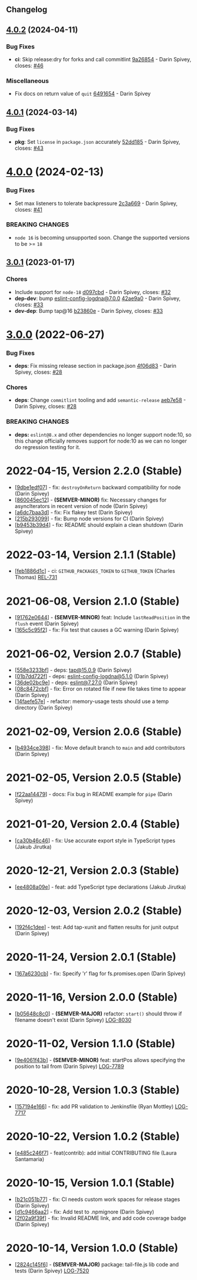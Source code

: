 ## Changelog

## [4.0.2](https://github.com/logdna/tail-file-node/compare/v4.0.1...v4.0.2) (2024-04-11)


### Bug Fixes

* **ci**: Skip release:dry for forks and call commitlint [9a26854](https://github.com/logdna/tail-file-node/commit/9a26854f0d358a6ebf21b57557fa02dd87196fe9) - Darin Spivey, closes: [#46](https://github.com/logdna/tail-file-node/issues/46)


### Miscellaneous

* Fix docs on return value of `quit` [6491654](https://github.com/logdna/tail-file-node/commit/6491654ed82db2a618d43a7bd30c7de3dbd8d602) - Darin Spivey

## [4.0.1](https://github.com/logdna/tail-file-node/compare/v4.0.0...v4.0.1) (2024-03-14)


### Bug Fixes

* **pkg**: Set `license` in `package.json` accurately [52dd185](https://github.com/logdna/tail-file-node/commit/52dd185ea6f9bc51c881e8681c6e9da357c3ab8b) - Darin Spivey, closes: [#43](https://github.com/logdna/tail-file-node/issues/43)

# [4.0.0](https://github.com/logdna/tail-file-node/compare/v3.0.1...v4.0.0) (2024-02-13)


### Bug Fixes

* Set max listeners to tolerate backpressure [2c3a669](https://github.com/logdna/tail-file-node/commit/2c3a669f75a5aa94834b07e50be7c94302e28e46) - Darin Spivey, closes: [#41](https://github.com/logdna/tail-file-node/issues/41)


### **BREAKING CHANGES**

* `node 16` is becoming unsupported soon. Change the
supported versions to be >= `18`

## [3.0.1](https://github.com/logdna/tail-file-node/compare/v3.0.0...v3.0.1) (2023-01-17)


### Chores

* Include support for `node-18` [d097cbd](https://github.com/logdna/tail-file-node/commit/d097cbde4716d211df27c834b0f2367f72fad2c3) - Darin Spivey, closes: [#32](https://github.com/logdna/tail-file-node/issues/32)
* **dep-dev**: bump eslint-config-logdna@7.0.0 [42ae9a0](https://github.com/logdna/tail-file-node/commit/42ae9a04c04cbd891c5773e6fef01ce56c75266b) - Darin Spivey, closes: [#33](https://github.com/logdna/tail-file-node/issues/33)
* **dev-dep**: Bump tap@16 [b23860e](https://github.com/logdna/tail-file-node/commit/b23860ea3f87097a32573050c16b3e41718e7643) - Darin Spivey, closes: [#33](https://github.com/logdna/tail-file-node/issues/33)

# [3.0.0](https://github.com/logdna/tail-file-node/compare/v2.2.0...v3.0.0) (2022-06-27)


### Bug Fixes

* **deps**: Fix missing release section in package.json [4f06d83](https://github.com/logdna/tail-file-node/commit/4f06d83bc5137cb8b56f539b8d33f2c48ab6f987) - Darin Spivey, closes: [#28](https://github.com/logdna/tail-file-node/issues/28)


### Chores

* **deps**: Change `commitlint` tooling and add `semantic-release` [aeb7e58](https://github.com/logdna/tail-file-node/commit/aeb7e584ff674d385df680b4b2c128b16692ea94) - Darin Spivey, closes: [#28](https://github.com/logdna/tail-file-node/issues/28)


### **BREAKING CHANGES**

* **deps:** `eslint@8.x` and other dependencies no longer support
node:10, so this change officially removes support for node:10 as
we can no longer do regression testing for it.

# 2022-04-15, Version 2.2.0 (Stable)

* [[9dbe1edf07](https://github.com/logdna/tail-file-node/commit/9dbe1edf07)] - fix: `destroyOnReturn` backward compatibility for node (Darin Spivey)
* [[860045ec12](https://github.com/logdna/tail-file-node/commit/860045ec12)] - **(SEMVER-MINOR)** fix: Necessary changes for asyncIterators in recent version of node (Darin Spivey)
* [[a6dc7baa3d](https://github.com/logdna/tail-file-node/commit/a6dc7baa3d)] - fix: Fix flakey test (Darin Spivey)
* [[215b293099](https://github.com/logdna/tail-file-node/commit/215b293099)] - fix: Bump node versions for CI (Darin Spivey)
* [[b9453b39d4](https://github.com/logdna/tail-file-node/commit/b9453b39d4)] - fix: README should explain a clean shutdown (Darin Spivey)

# 2022-03-14, Version 2.1.1 (Stable)

* [[feb1886d1c](https://github.com/logdna/tail-file-node/commit/feb1886d1c)] - ci: `GITHUB_PACKAGES_TOKEN` to `GITHUB_TOKEN` (Charles Thomas) [REL-731](https://logdna.atlassian.net/browse/REL-731)

# 2021-06-08, Version 2.1.0 (Stable)

* [[91762e0644](https://github.com/logdna/tail-file-node/commit/91762e0644)] - **(SEMVER-MINOR)** feat: Include `lastReadPosition` in the `flush` event (Darin Spivey)
* [[165c5c95f2](https://github.com/logdna/tail-file-node/commit/165c5c95f2)] - fix: Fix test that causes a GC warning (Darin Spivey)

# 2021-06-02, Version 2.0.7 (Stable)

* [[558e3233bf](https://github.com/logdna/tail-file-node/commit/558e3233bf)] - deps: tap@15.0.9 (Darin Spivey)
* [[01b7dd722f](https://github.com/logdna/tail-file-node/commit/01b7dd722f)] - deps: eslint-config-logdna@5.1.0 (Darin Spivey)
* [[36de02bc9e](https://github.com/logdna/tail-file-node/commit/36de02bc9e)] - deps: eslint@7.27.0 (Darin Spivey)
* [[08c8472cbf](https://github.com/logdna/tail-file-node/commit/08c8472cbf)] - fix: Error on rotated file if new file takes time to appear (Darin Spivey)
* [[14faefe57e](https://github.com/logdna/tail-file-node/commit/14faefe57e)] - refactor: memory-usage tests should use a temp directory (Darin Spivey)

# 2021-02-09, Version 2.0.6 (Stable)

* [[b4934ce398](https://github.com/logdna/tail-file-node/commit/b4934ce398)] - fix: Move default branch to `main` and add contributors (Darin Spivey)

# 2021-02-05, Version 2.0.5 (Stable)

* [[f22aa14479](https://github.com/logdna/tail-file-node/commit/f22aa14479)] - docs: Fix bug in README example for `pipe` (Darin Spivey)

# 2021-01-20, Version 2.0.4 (Stable)

* [[ca30b46c46](https://github.com/logdna/tail-file-node/commit/ca30b46c46)] - fix: Use accurate export style in TypeScript types (Jakub Jirutka)

# 2020-12-21, Version 2.0.3 (Stable)

* [[ee4808a09e](https://github.com/logdna/tail-file-node/commit/ee4808a09e)] - feat: add TypeScript type declarations (Jakub Jirutka)

# 2020-12-03, Version 2.0.2 (Stable)

* [[192f4c1dee](https://github.com/logdna/tail-file-node/commit/192f4c1dee)] - test: Add tap-xunit and flatten results for junit output (Darin Spivey)

# 2020-11-24, Version 2.0.1 (Stable)

* [[167a6230cb](https://github.com/logdna/tail-file-node/commit/167a6230cb)] - fix: Specify 'r' flag for fs.promises.open (Darin Spivey)

# 2020-11-16, Version 2.0.0 (Stable)

* [[b05648c8c0](https://github.com/logdna/tail-file-node/commit/b05648c8c0)] - **(SEMVER-MAJOR)** refactor: `start()` should throw if filename doesn't exist (Darin Spivey) [LOG-8030](https://logdna.atlassian.net/browse/LOG-8030)

# 2020-11-02, Version 1.1.0 (Stable)

* [[9e4061f43b](https://github.com/logdna/tail-file-node/commit/9e4061f43b)] - **(SEMVER-MINOR)** feat: startPos allows specifying the position to tail from (Darin Spivey) [LOG-7789](https://logdna.atlassian.net/browse/LOG-7789)

# 2020-10-28, Version 1.0.3 (Stable)

* [[157194e166](https://github.com/logdna/tail-file-node/commit/157194e166)] - fix: add PR validation to Jenkinsfile (Ryan Mottley) [LOG-7717](https://logdna.atlassian.net/browse/LOG-7717)

# 2020-10-22, Version 1.0.2 (Stable)

* [[e485c246f7](https://github.com/logdna/tail-file-node/commit/e485c246f7)] - feat(contrib): add initial CONTRIBUTING file (Laura Santamaria)

# 2020-10-15, Version 1.0.1 (Stable)

* [[b21c051b77](https://github.com/logdna/tail-file-node/commit/b21c051b77)] - fix: CI needs custom work spaces for release stages (Darin Spivey)
* [[d1c9466aa2](https://github.com/logdna/tail-file-node/commit/d1c9466aa2)] - fix: Add test to .npmignore (Darin Spivey)
* [[2f02a9f39f](https://github.com/logdna/tail-file-node/commit/2f02a9f39f)] - fix: Invalid README link, and add code coverage badge (Darin Spivey)

# 2020-10-14, Version 1.0.0 (Stable)

* [[2824c145f6](https://github.com/logdna/tail-file-node/commit/2824c145f6)] - **(SEMVER-MAJOR)** package: tail-file.js lib code and tests (Darin Spivey) [LOG-7520](https://logdna.atlassian.net/browse/LOG-7520)
